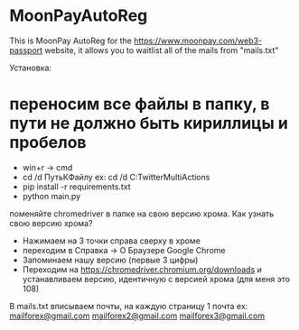 # MoonPayAutoReg
This is MoonPay AutoReg for the https://www.moonpay.com/web3-passport website, it allows you to waitlist all of the mails from "mails.txt" 

Установка:
# переносим все файлы в папку, в пути не должно быть кириллицы и пробелов

- win+r -> cmd
- cd /d ПутьКФайлу ex: cd /d C:TwitterMultiActions
- pip install -r requirements.txt
- python main.py


поменяйте chromedriver в папке на свою версию хрома.
Как узнать свою версию хрома?
- Нажимаем на 3 точки справа сверху в хроме
- переходим в Справка -> О Браузере Google Chrome
- Запоминаем нашу версию (первые 3 цифры)
- Переходим на https://chromedriver.chromium.org/downloads и устанавливаем версию, идентичную с версией хрома (для меня это 108)


В mails.txt вписываем почты, на каждую страницу 1 почта ex:
mailforex@gmail.com
mailforex2@gmail.com
mailforex3@gmail.com
